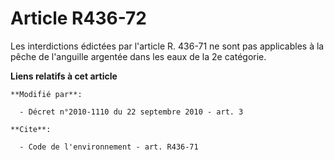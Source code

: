 # Article R436-72

Les interdictions édictées par l'article R. 436-71 ne sont pas applicables à la pêche de l'anguille argentée dans les eaux de
la 2e catégorie.

**Liens relatifs à cet article**

	**Modifié par**:

	  - Décret n°2010-1110 du 22 septembre 2010 - art. 3

	**Cite**:

	  - Code de l'environnement - art. R436-71
